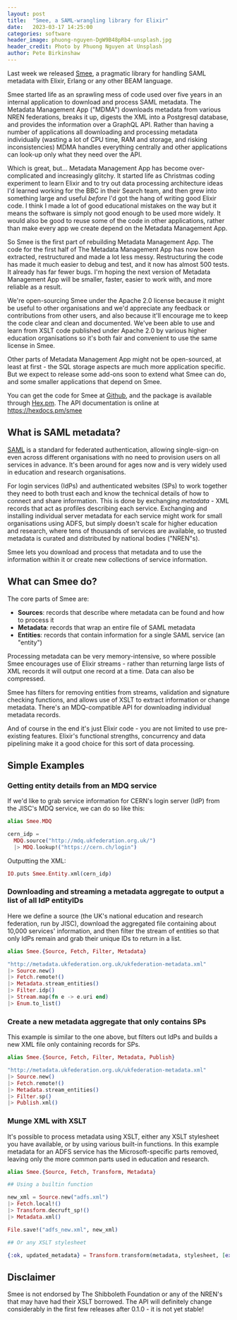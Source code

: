 ```yaml
---
layout: post
title:  "Smee, a SAML-wrangling library for Elixir"
date:   2023-03-17 14:25:00
categories: software
header_image: phuong-nguyen-DgW9B48pRb4-unsplash.jpg
header_credit: Photo by Phuong Nguyen at Unsplash
author: Pete Birkinshaw
---
```


Last week we released [Smee](https://github.com/Digital-Identity-Labs/smee), a pragmatic library for handling SAML metadata with Elixir, Erlang or any other BEAM language.

Smee started life as an sprawling mess of code used over five years in an internal application to download and process
SAML metadata. The Metadata Management App ("MDMA") downloads metadata from various NREN federations, breaks it up, digests the XML into a Postgresql database, and provides the information over a GraphQL API. Rather than having a number of applications all downloading and processing metadata individually (wasting a lot of CPU time, RAM and storage, and risking inconsistencies) MDMA handles everything centrally and other applications can look-up only what they need over the API.

Which is great, but... Metadata Management App has become over-complicated and increasingly glitchy. It started life as Christmas coding experiment to learn Elixir and to try out data processing architecture ideas I'd learned working for the BBC in their Search team, and then grew into something large and useful *before* I'd got the hang of writing good Elixir code. I think I made a lot of good educational mistakes on the way but it means the software is simply not good enough to be used more widely. It would also be good to reuse some of the code in other applications, rather than make every app we create depend on the   Metadata Management App.

So Smee is the first part of rebuilding Metadata Management App. The code for the first half of The Metadata Management App has now been extracted, restructured and made a lot less messy. Restructuring the code has made it much easier to debug and test, and it now has almost 500 tests. It already has far fewer bugs. I'm hoping the next version of Metadata Management App will be smaller, faster, easier to work with, and more reliable as a result.

We're open-sourcing Smee under the Apache 2.0 license because it might be useful to other organisations and we'd appreciate any feedback or contributions from other users, and also because it'll encourage me to keep the code clear and clean and documented. We've been able to use and learn from XSLT code published under Apache 2.0 by various higher education organisations so it's both fair and convenient to use the same license in Smee.

Other parts of Metadata Management App might not be open-sourced, at least at first - the SQL storage aspects are much more application specific. But we expect to release some add-ons soon to extend what Smee can do, and some smaller applications that depend on Smee.

You can get the code for Smee at [Github](https://github.com/Digital-Identity-Labs/smee), and the package is available through [Hex.pm](https://hex.pm/packages/smee). The API documentation is online at <https://hexdocs.pm/smee>

## What is SAML metadata?

[SAML](https://en.wikipedia.org/wiki/Security_Assertion_Markup_Language) is a standard for federated authentication, allowing single-sign-on even across different organisations with no need to provision users on all services in advance. It's been around for ages now and is very widely used in education and research organisations.

For login services (IdPs) and authenticated websites (SPs) to work together they need to both trust each and know the technical details of how to connect and share information. This is done by exchanging *metadata* - XML records that act as profiles describing each service. Exchanging and installing individual server metadata for each service might work for small organisations using ADFS, but simply doesn't scale for higher education and research, where tens of thousands of services are available, so trusted metadata is curated and distributed by national bodies ("NREN"s).

Smee lets you download and process that metadata and to use the information within it or create new collections of service information.

## What can Smee do?

The core parts of Smee are:

* **Sources**: records that describe where metadata can be found and how to process it
* **Metadata**: records that wrap an entire file of SAML metadata
* **Entities**: records that contain information for a single SAML service (an "entity")

Processing metadata can be very memory-intensive, so where possible Smee encourages use of Elixir streams - rather than returning large lists of XML records it will output one record at a time. Data can also be compressed.

Smee has filters for removing entities from streams, validation and signature checking functions, and allows use of XSLT to extract information or change metadata. There's an MDQ-compatible API for downloading individual metadata records.

And of course in the end it's just Elixir code - you are not limited to use pre-existing features. Elixir's functional strengths, concurrency and data pipelining make it a good choice for this sort of data processing.

## Simple Examples

### Getting entity details from an MDQ service

If we'd like to grab service information for CERN's login server (IdP) from the JISC's MDQ service, we can do so like this:

```elixir
alias Smee.MDQ

cern_idp = 
  MDQ.source("http://mdq.ukfederation.org.uk/")
  |> MDQ.lookup!("https://cern.ch/login")

```

Outputting the XML:

```elixir
IO.puts Smee.Entity.xml(cern_idp)
```


### Downloading and streaming a metadata aggregate to output a list of all IdP entityIDs

Here we define a source (the UK's national education and research federation, run by JISC), download the aggregated file containing about 10,000 services' information, and then filter the stream of entities so that only IdPs remain and grab their unique IDs to return in a list.

```elixir
alias Smee.{Source, Fetch, Filter, Metadata}

"http://metadata.ukfederation.org.uk/ukfederation-metadata.xml"
|> Source.new()
|> Fetch.remote!()
|> Metadata.stream_entities()
|> Filter.idp()
|> Stream.map(fn e -> e.uri end)
|> Enum.to_list()

```

### Create a new metadata aggregate that only contains SPs

This example is similar to the one above, but filters out IdPs and builds a new XML file only containing records for SPs.

```elixir
alias Smee.{Source, Fetch, Filter, Metadata, Publish}

"http://metadata.ukfederation.org.uk/ukfederation-metadata.xml"
|> Source.new()
|> Fetch.remote!()
|> Metadata.stream_entities()
|> Filter.sp()
|> Publish.xml()

```

### Munge XML with XSLT

It's possible to process metadata using XSLT, either any XSLT stylesheet you have available, or by using various built-in functions. In this example metadata for an ADFS service has the Microsoft-specific parts removed, leaving only the more common parts used in education and research.

```elixir
alias Smee.{Source, Fetch, Transform, Metadata}

## Using a builtin function

new_xml = Source.new("adfs.xml")
|> Fetch.local!()
|> Transform.decruft_sp!()
|> Metadata.xml()

File.save!("adfs_new.xml", new_xml)

## Or any XSLT stylesheet

{:ok, updated_metadata} = Transform.transform(metadata, stylesheet, [exampleParam: "example value"])

```

## Disclaimer
Smee is not endorsed by The Shibboleth Foundation or any of the NREN's that may have had their XSLT borrowed.
The API will definitely change considerably in the first few releases after 0.1.0 - it is not yet stable!
